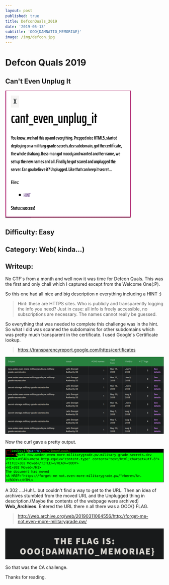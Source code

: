 ```yaml
---
layout: post
published: true
title: DefconQuals_2019
date: '2019-05-13'
subtitle: 'OOO{DAMNATIO_MEMORIAE}'
image: /img/defcon.jpg
---
```

# Defcon Quals 2019

## Can't Even Unplug It

![dc](/img/defcon_quals/dc.png)

## Difficulty: Easy

## Category: Web( kinda...)

## Writeup:

No CTF's from a month and well now it was time for Defcon Quals. This was the first and only chall which I captured except from the Welcome One(:P).

So this one had all nice and big description n everything including a HINT :)


>Hint: these are HTTPS sites. Who is publicly and transparently logging the info you need? Just in case: all info is freely accessible, no subscriptions are necessary. The names cannot really be guessed.

So everything that was needed to complete this challenge was in the hint. So what I did was scanned the subdomains for other subdomains which was pretty much transparent in the certificate. I used Google's Certificate lookup.
>https://transparencyreport.google.com/https/certificates

![dc1](/img/defcon_quals/dc1.png)

Now the curl gave a pretty output.

![dc2](/img/defcon_quals/dc2.png)

A 302 ....Huh!...but couldn't find a way to get to the URL. Then an idea of archives stumbled from the moved URL and the Unplugged thing in description.(Maybe the contents of the webpage were archived) **Web_Archives**. Entered the URL there n all there was a OOO{} FLAG. 

>http://web.archive.org/web/20190311064556/http://forget-me-not.even-more-militarygrade.pw/

![dc3](/img/defcon_quals/dc3.png)

So that was the CA challenge.

Thanks for reading.
